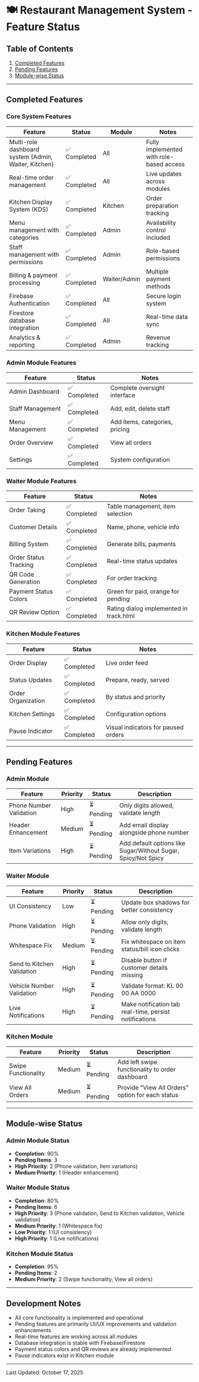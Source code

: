 # 🍽️ Restaurant Management System - Feature Status

## Table of Contents

1. [Completed Features](#completed-features)
2. [Pending Features](#pending-features)
3. [Module-wise Status](#module-wise-status)

---

## Completed Features

### Core System Features

| Feature | Status | Module | Notes |
|---------|--------|--------|-------|
| Multi-role dashboard system (Admin, Waiter, Kitchen) | ✅ Completed | All | Fully implemented with role-based access |
| Real-time order management | ✅ Completed | All | Live updates across modules |
| Kitchen Display System (KDS) | ✅ Completed | Kitchen | Order preparation tracking |
| Menu management with categories | ✅ Completed | Admin | Availability control included |
| Staff management with permissions | ✅ Completed | Admin | Role-based permissions |
| Billing & payment processing | ✅ Completed | Waiter/Admin | Multiple payment methods |
| Firebase Authentication | ✅ Completed | All | Secure login system |
| Firestore database integration | ✅ Completed | All | Real-time data sync |
| Analytics & reporting | ✅ Completed | Admin | Revenue tracking |

### Admin Module Features

| Feature | Status | Notes |
|---------|--------|-------|
| Admin Dashboard | ✅ Completed | Complete oversight interface |
| Staff Management | ✅ Completed | Add, edit, delete staff |
| Menu Management | ✅ Completed | Add items, categories, pricing |
| Order Overview | ✅ Completed | View all orders |
| Settings | ✅ Completed | System configuration |

### Waiter Module Features

| Feature | Status | Notes |
|---------|--------|-------|
| Order Taking | ✅ Completed | Table management, item selection |
| Customer Details | ✅ Completed | Name, phone, vehicle info |
| Billing System | ✅ Completed | Generate bills, payments |
| Order Status Tracking | ✅ Completed | Real-time status updates |
| QR Code Generation | ✅ Completed | For order tracking |
| Payment Status Colors | ✅ Completed | Green for paid, orange for pending |
| QR Review Option | ✅ Completed | Rating dialog implemented in track.html |

### Kitchen Module Features

| Feature | Status | Notes |
|---------|--------|-------|
| Order Display | ✅ Completed | Live order feed |
| Status Updates | ✅ Completed | Prepare, ready, served |
| Order Organization | ✅ Completed | By status and priority |
| Kitchen Settings | ✅ Completed | Configuration options |
| Pause Indicator | ✅ Completed | Visual indicators for paused orders |

---

## Pending Features

### Admin Module

| Feature | Priority | Status | Description |
|---------|----------|--------|-------------|
| Phone Number Validation | High | ⏳ Pending | Only digits allowed, validate length |
| Header Enhancement | Medium | ⏳ Pending | Add email display alongside phone number |
| Item Variations | High | ⏳ Pending | Add default options like Sugar/Without Sugar, Spicy/Not Spicy |

### Waiter Module

| Feature | Priority | Status | Description |
|---------|----------|--------|-------------|
| UI Consistency | Low | ⏳ Pending | Update box shadows for better consistency |
| Phone Validation | High | ⏳ Pending | Allow only digits, validate length |
| Whitespace Fix | Medium | ⏳ Pending | Fix whitespace on item status/bill icon clicks |
| Send to Kitchen Validation | High | ⏳ Pending | Disable button if customer details missing |
| Vehicle Number Validation | High | ⏳ Pending | Validate format: KL 00 00 AA 0000 |
| Live Notifications | High | ⏳ Pending | Make notification tab real-time, persist notifications |

### Kitchen Module

| Feature | Priority | Status | Description |
|---------|----------|--------|-------------|
| Swipe Functionality | Medium | ⏳ Pending | Add left swipe functionality to order dashboard |
| View All Orders | Medium | ⏳ Pending | Provide "View All Orders" option for each status |

---

## Module-wise Status

### Admin Module Status

- **Completion**: 90%
- **Pending Items**: 3
- **High Priority**: 2 (Phone validation, Item variations)
- **Medium Priority**: 1 (Header enhancement)

### Waiter Module Status

- **Completion**: 80%
- **Pending Items**: 6
- **High Priority**: 3 (Phone validation, Send to Kitchen validation, Vehicle validation)
- **Medium Priority**: 1 (Whitespace fix)
- **Low Priority**: 1 (UI consistency)
- **High Priority**: 1 (Live notifications)

### Kitchen Module Status

- **Completion**: 95%
- **Pending Items**: 2
- **Medium Priority**: 2 (Swipe functionality, View all orders)

---

## Development Notes

- All core functionality is implemented and operational
- Pending features are primarily UI/UX improvements and validation enhancements
- Real-time features are working across all modules
- Database integration is stable with Firebase/Firestore
- Payment status colors and QR reviews are already implemented
- Pause indicators exist in Kitchen module

---

Last Updated: October 17, 2025</content>
